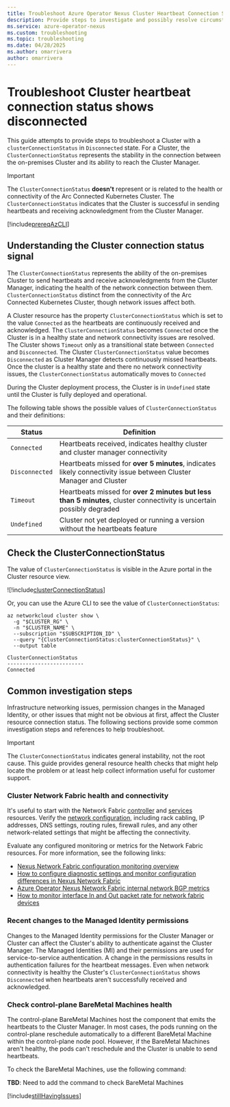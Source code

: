 ```yaml
---
title: Troubleshoot Azure Operator Nexus Cluster Heartbeat Connection Status shows Disconnected
description: Provide steps to investigate and possibly resolve circumstances that are preventing the Cluster from sending heartbeats to the Cluster Manager.
ms.service: azure-operator-nexus
ms.custom: troubleshooting
ms.topic: troubleshooting
ms.date: 04/28/2025
ms.author: omarrivera
author: omarrivera
---
```


# Troubleshoot Cluster heartbeat connection status shows disconnected

This guide attempts to provide steps to troubleshoot a Cluster with a `clusterConnectionStatus` in `Disconnected` state.
For a Cluster, the `ClusterConnectionStatus` represents the stability in the connection between the on-premises Cluster and its ability to reach the Cluster Manager.

> [!IMPORTANT]
> The `ClusterConnectionStatus` **doesn't** represent or is related to the health or connectivity of the Arc Connected Kubernetes Cluster.
> The `ClusterConnectionStatus` indicates that the Cluster is successful in sending heartbeats and receiving acknowledgment from the Cluster Manager.

[!include[prereqAzCLI](./includes/baremetal-machines/prerequisites-azure-cli-bare-metal-machine-actions.md)]

## Understanding the Cluster connection status signal

The `ClusterConnectionStatus` represents the ability of the on-premises Cluster to send heartbeats and receive acknowledgments from the Cluster Manager, indicating the health of the network connection between them.
`ClusterConnectionStatus` distinct from the connectivity of the Arc Connected Kubernetes Cluster, though network issues affect both.

A Cluster resource has the property `ClusterConnectionStatus` which is set to the value `Connected` as the heartbeats are continuously received and acknowledged.
The `ClusterConnectionStatus` becomes `Connected` once the Cluster is in a healthy state and network connectivity issues are resolved.
The Cluster shows `Timeout` only as a transitional state between `Connected` and `Disconnected`.
The Cluster `ClusterConnectionStatus` value becomes `Disconnected` as Cluster Manager detects continuously missed heartbeats.
Once the cluster is a healthy state and there no network connectivity issues, the `ClusterConnectionStatus` automatically moves to `Connected`

During the Cluster deployment process, the Cluster is in `Undefined` state until the Cluster is fully deployed and operational.

The following table shows the possible values of `ClusterConnectionStatus` and their definitions:

| Status         | Definition                                                                                                            |
|----------------|-----------------------------------------------------------------------------------------------------------------------|
| `Connected`    | Heartbeats received, indicates healthy cluster and cluster manager connectivity                                       |
| `Disconnected` | Heartbeats missed for __over 5 minutes__, indicates likely connectivity issue between Cluster Manager and Cluster     |
| `Timeout`      | Heartbeats missed for __over 2 minutes but less than 5 minutes__, cluster connectivity is uncertain possibly degraded |
| `Undefined`    | Cluster not yet deployed or running a version without the heartbeats feature                                          |

## Check the ClusterConnectionStatus

The value of `ClusterConnectionStatus` is visible in the Azure portal in the Cluster resource view.

![!include[clusterConnectionStatus](./includes/cluster-connection-status.md)]

Or, you can use the Azure CLI to see the value of `ClusterConnectionStatus`:

```azurecli
az networkcloud cluster show \
  -g "$CLUSTER_RG" \
  -n "$CLUSTER_NAME" \
  --subscription "$SUBSCRIPTION_ID" \
  --query "{ClusterConnectionStatus:clusterConnectionStatus}" \
  --output table

ClusterConnectionStatus
-------------------------
Connected
```

## Common investigation steps

Infrastructure networking issues, permission changes in the Managed Identity, or other issues that might not be obvious at first, affect the Cluster resource connection status.
The following sections provide some common investigation steps and references to help troubleshoot.

> [!IMPORTANT]
> The `ClusterConnectionStatus` indicates general instability, not the root cause.
> This guide provides general resource health checks that might help locate the problem or at least help collect information useful for customer support.

### Cluster Network Fabric health and connectivity

It's useful to start with the Network Fabric [controller][Network Fabric Controller] and [services][Network Fabric Services] resources.
Verify the [network configuration][How to Configure Network Fabric], including rack cabling, IP addresses, DNS settings, routing rules, firewall rules, and any other network-related settings that might be affecting the connectivity.

[How to Configure Network Fabric]: https://learn.microsoft.com/en-us/azure/operator-nexus/howto-configure-network-fabric
[Network Fabric Controller]: https://learn.microsoft.com/en-us/azure/operator-nexus/concepts-network-fabric-controller
[Network Fabric Services]: https://learn.microsoft.com/en-us/azure/operator-nexus/concepts-network-fabric-services

Evaluate any configured monitoring or metrics for the Network Fabric resources.
For more information, see the following links:

- [Nexus Network Fabric configuration monitoring overview](https://learn.microsoft.com/en-us/azure/operator-nexus/concepts-network-fabric-configuration-monitoring)
- [How to configure diagnostic settings and monitor configuration differences in Nexus Network Fabric](https://learn.microsoft.com/en-us/azure/operator-nexus/howto-configure-diagnostic-settings-monitor-configuration-differences)
- [Azure Operator Nexus Network Fabric internal network BGP metrics](https://learn.microsoft.com/en-us/azure/operator-nexus/concepts-internal-network-bgp-metrics)
- [How to monitor interface In and Out packet rate for network fabric devices](https://learn.microsoft.com/en-us/azure/operator-nexus/howto-monitor-interface-packet-rate)

### Recent changes to the Managed Identity permissions

Changes to the Managed Identity permissions for the Cluster Manager or Cluster can affect the Cluster's ability to authenticate against the Cluster Manager.
The Managed Identities (MI) and their permissions are used for service-to-service authentication.
A change in the permissions results in authentication failures for the heartbeat messages.
Even when network connectivity is healthy the Cluster's `ClusterConnectionStatus` shows `Disconnected` when heartbeats aren't successfully received and acknowledged.

### Check control-plane BareMetal Machines health

The control-plane BareMetal Machines host the component that emits the heartbeats to the Cluster Manager.
In most cases, the pods running on the control-plane reschedule automatically to a different BareMetal Machine within the control-plane node pool.
However, if the BareMetal Machines aren't healthy, the pods can't reschedule and the Cluster is unable to send heartbeats.

To check the BareMetal Machines, use the following command:

**TBD**: Need to add the command to check BareMetal Machines

[!include[stillHavingIssues](./includes/contact-support.md)]
